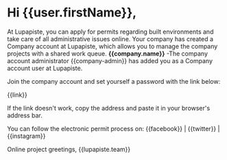 # Hi {{user.firstName}},

At Lupapiste, you can apply for permits regarding built environments and take care of all administrative issues online. Your company has created a Company account at Lupapiste, which allows you to manage the company projects with a shared work queue. **{{company.name}}** -The company account administrator {{company-admin}} has added you as a Company account user at Lupapiste.

Join the company account and set yourself a password with the link below:

{{link}}

If the link doesn't work, copy the address and paste it in your browser's address bar.     

You can follow the electronic permit process on: {{facebook}} | {{twitter}} | {{instagram}}

Online project greetings,
{{lupapiste.team}}
